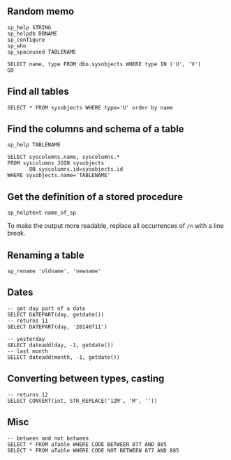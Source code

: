 ## Random memo

    sp_help STRING
    sp_helpdb DBNAME
    sp_configure
    sp_who
    sp_spaceused TABLENAME
    
    SELECT name, type FROM dbo.sysobjects WHERE type IN ('U', 'V')
    GO

## Find all tables

    SELECT * FROM sysobjects WHERE type='U' order by name

## Find the columns and schema of a table

    sp_help TABLENAME

    SELECT syscolumns.name, syscolumns.* 
    FROM syscolumns JOIN sysobjects
           ON syscolumns.id=sysobjects.id
    WHERE sysobjects.name='TABLENAME'

## Get the definition of a stored procedure

    sp_helptext name_of_sp

To make the output more readable, replace all occurrences of `/n` with a line break.

## Renaming a table

    sp_rename 'oldname', 'newname'

## Dates

    -- get day part of a date
    SELECT DATEPART(day, getdate())
    -- returns 11
    SELECT DATEPART(day, '20140711')

    -- yesterday
    SELECT dateadd(day, -1, getdate())
    -- last month
    SELECT dateadd(month, -1, getdate())

## Converting between types, casting

    -- returns 12
    SELECT CONVERT(int, STR_REPLACE('12M', 'M', ''))

## Misc

    -- between and not between
    SELECT * FROM aTable WHERE CODE BETWEEN 877 AND 885
    SELECT * FROM aTable WHERE CODE NOT BETWEEN 877 AND 885
    
